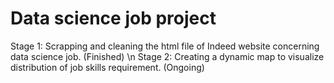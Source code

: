# Data science job project
Stage 1: Scrapping and cleaning the html file of Indeed website concerning data science job. (Finished) \n
Stage 2: Creating a dynamic map to visualize distribution of job skills requirement. (Ongoing)
